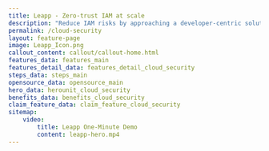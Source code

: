 ```yaml
---
title: Leapp - Zero-trust IAM at scale
description: "Reduce IAM risks by approaching a developer-centric solution. From Developer’s Cloud security posture to company’s identity least privilege"
permalink: /cloud-security
layout: feature-page
image: Leapp_Icon.png
callout_content: callout/callout-home.html
features_data: features_main
features_detail_data: features_detail_cloud_security
steps_data: steps_main
opensource_data: opensource_main
hero_data: herounit_cloud_security
benefits_data: benefits_cloud_security
claim_feature_data: claim_feature_cloud_security
sitemap:
    video:
        title: Leapp One-Minute Demo
        content: leapp-hero.mp4
---
```


